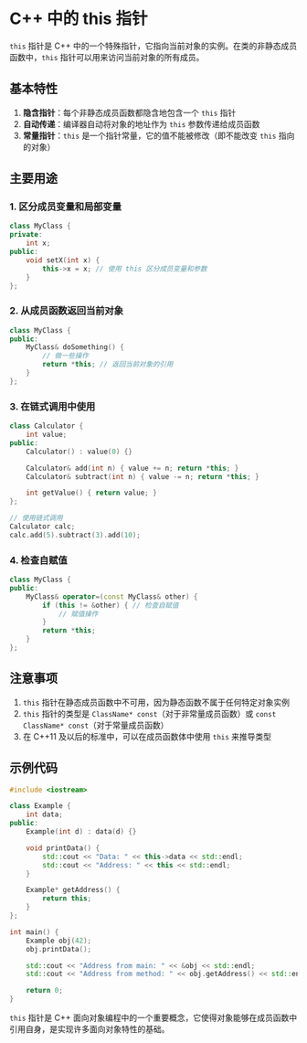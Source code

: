 # C++ 中的 this 指针

`this` 指针是 C++ 中的一个特殊指针，它指向当前对象的实例。在类的非静态成员函数中，`this` 指针可以用来访问当前对象的所有成员。

## 基本特性

1. **隐含指针**：每个非静态成员函数都隐含地包含一个 `this` 指针
2. **自动传递**：编译器自动将对象的地址作为 `this` 参数传递给成员函数
3. **常量指针**：`this` 是一个指针常量，它的值不能被修改（即不能改变 `this` 指向的对象）

## 主要用途

### 1. 区分成员变量和局部变量

```cpp
class MyClass {
private:
    int x;
public:
    void setX(int x) {
        this->x = x; // 使用 this 区分成员变量和参数
    }
};
```

### 2. 从成员函数返回当前对象

```cpp
class MyClass {
public:
    MyClass& doSomething() {
        // 做一些操作
        return *this; // 返回当前对象的引用
    }
};
```

### 3. 在链式调用中使用

```cpp
class Calculator {
    int value;
public:
    Calculator() : value(0) {}

    Calculator& add(int n) { value += n; return *this; }
    Calculator& subtract(int n) { value -= n; return *this; }

    int getValue() { return value; }
};

// 使用链式调用
Calculator calc;
calc.add(5).subtract(3).add(10);
```

### 4. 检查自赋值

```cpp
class MyClass {
public:
    MyClass& operator=(const MyClass& other) {
        if (this != &other) { // 检查自赋值
            // 赋值操作
        }
        return *this;
    }
};
```

## 注意事项

1. `this` 指针在静态成员函数中不可用，因为静态函数不属于任何特定对象实例
2. `this` 指针的类型是 `ClassName* const`（对于非常量成员函数）或 `const ClassName* const`（对于常量成员函数）
3. 在 C++11 及以后的标准中，可以在成员函数体中使用 `this` 来推导类型

## 示例代码

```cpp
#include <iostream>

class Example {
    int data;
public:
    Example(int d) : data(d) {}

    void printData() {
        std::cout << "Data: " << this->data << std::endl;
        std::cout << "Address: " << this << std::endl;
    }

    Example* getAddress() {
        return this;
    }
};

int main() {
    Example obj(42);
    obj.printData();

    std::cout << "Address from main: " << &obj << std::endl;
    std::cout << "Address from method: " << obj.getAddress() << std::endl;

    return 0;
}
```

`this` 指针是 C++ 面向对象编程中的一个重要概念，它使得对象能够在成员函数中引用自身，是实现许多面向对象特性的基础。
